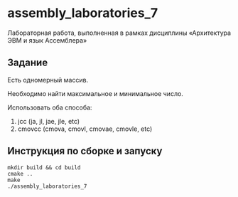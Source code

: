 # assembly_laboratories_7

Лабораторная работа, выполненная в рамках дисциплины «Архитектура ЭВМ и язык Ассемблера»

## Задание

Есть одномерный массив.

Необходимо найти максимальное и минимальное число.

Использовать оба способа:
1. jcc (ja, jl, jae, jle, etc)
2. cmovcc (cmova, cmovl, cmovae, cmovle, etc)

## Инструкция по сборке и запуску

```
mkdir build && cd build
cmake ..
make
./assembly_laboratories_7
```
